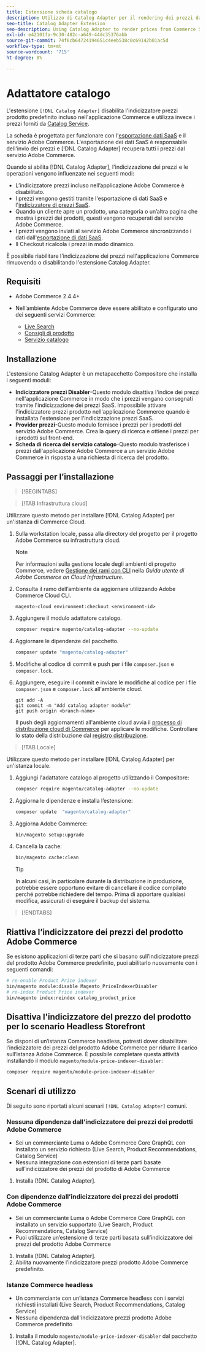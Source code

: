 ```yaml
---
title: Estensione scheda catalogo
description: Utilizzo di Catalog Adapter per il rendering dei prezzi da Commerce Services
seo-title: Catalog Adapter Extension
seo-description: Using Catalog Adapter to render prices from Commerce Services
exl-id: e42101fa-9c30-482c-a649-44dc35376abb
source-git-commit: 74f6cb64724194651c4eeb538c0c69142b01ac5d
workflow-type: tm+mt
source-wordcount: '715'
ht-degree: 0%

---
```


# Adattatore catalogo

L&#39;estensione `[!DNL Catalog Adapter]` disabilita l&#39;indicizzatore prezzi prodotto predefinito incluso nell&#39;applicazione Commerce e utilizza invece i prezzi forniti da [Catalog Service](../catalog-service/overview.md).

La scheda è progettata per funzionare con l&#39;[esportazione dati SaaS](../data-export/overview.md) e il servizio Adobe Commerce. L&#39;esportazione dei dati SaaS è responsabile dell&#39;invio dei prezzi e [!DNL Catalog Adapter] recupera tutti i prezzi dal servizio Adobe Commerce.

Quando si abilita [!DNL Catalog Adapter], l&#39;indicizzazione dei prezzi e le operazioni vengono influenzate nei seguenti modi:

- L’indicizzatore prezzi incluso nell’applicazione Adobe Commerce è disabilitato.
- I prezzi vengono gestiti tramite l&#39;esportazione di dati SaaS e l&#39;[indicizzatore di prezzi SaaS](price-indexing.md).
- Quando un cliente apre un prodotto, una categoria o un’altra pagina che mostra i prezzi dei prodotti, questi vengono recuperati dal servizio Adobe Commerce.
- I prezzi vengono inviati al servizio Adobe Commerce sincronizzando i dati dall&#39;[esportazione di dati SaaS](../data-export/overview.md).
- Il Checkout ricalcola i prezzi in modo dinamico.

È possibile riabilitare l&#39;indicizzazione dei prezzi nell&#39;applicazione Commerce rimuovendo o disabilitando l&#39;estensione Catalog Adapter.

## Requisiti

- Adobe Commerce 2.4.4+
- Nell’ambiente Adobe Commerce deve essere abilitato e configurato uno dei seguenti servizi Commerce:

   - [Live Search](../live-search/install.md)
   - [Consigli di prodotto](../product-recommendations/install-configure.md)
   - [Servizio catalogo](../catalog-service/installation.md)

## Installazione

L&#39;estensione Catalog Adapter è un metapacchetto Compositore che installa i seguenti moduli:

- **Indicizzatore prezzi Disabler**-Questo modulo disattiva l&#39;indice dei prezzi nell&#39;applicazione Commerce in modo che i prezzi vengano consegnati tramite l&#39;indicizzazione dei prezzi SaaS. Impossibile attivare l&#39;indicizzatore prezzi prodotto nell&#39;applicazione Commerce quando è installata l&#39;estensione per l&#39;indicizzazione prezzi SaaS.
- **Provider prezzi**-Questo modulo fornisce i prezzi per i prodotti del servizio Adobe Commerce. Crea la query di ricerca e ottiene i prezzi per i prodotti sul front-end.
- **Scheda di ricerca del servizio catalogo**-Questo modulo trasferisce i prezzi dall&#39;applicazione Adobe Commerce a un servizio Adobe Commerce in risposta a una richiesta di ricerca del prodotto.

## Passaggi per l’installazione

>[!BEGINTABS]

>[!TAB Infrastruttura cloud]

Utilizzare questo metodo per installare [!DNL Catalog Adapter] per un&#39;istanza di Commerce Cloud.

1. Sulla workstation locale, passa alla directory del progetto per il progetto Adobe Commerce su infrastruttura cloud.

   >[!NOTE]
   >
   >Per informazioni sulla gestione locale degli ambienti di progetto Commerce, vedere [Gestione dei rami con CLI](https://experienceleague.adobe.com/en/docs/commerce-cloud-service/user-guide/develop/cli-branches) nella _Guida utente di Adobe Commerce on Cloud Infrastructure_.

1. Consulta il ramo dell’ambiente da aggiornare utilizzando Adobe Commerce Cloud CLI.

   ```shell
   magento-cloud environment:checkout <environment-id>
   ```

1. Aggiungere il modulo adattatore catalogo.

   ```bash
   composer require magento/catalog-adapter --no-update
   ```

1. Aggiornare le dipendenze del pacchetto.

   ```bash
   composer update "magento/catalog-adapter"
   ```

1. Modifiche al codice di commit e push per i file `composer.json` e `composer.lock`.

1. Aggiungere, eseguire il commit e inviare le modifiche al codice per i file `composer.json` e `composer.lock` all&#39;ambiente cloud.

   ```shell
   git add -A
   git commit -m "Add catalog adapter module"
   git push origin <branch-name>
   ```

   Il push degli aggiornamenti all&#39;ambiente cloud avvia il [processo di distribuzione cloud di Commerce](https://experienceleague.adobe.com/en/docs/commerce-cloud-service/user-guide/develop/deploy/process) per applicare le modifiche. Controllare lo stato della distribuzione dal [registro distribuzione](https://experienceleague.adobe.com/en/docs/commerce-cloud-service/user-guide/develop/test/log-locations#deploy-log).

>[!TAB Locale]

Utilizzare questo metodo per installare [!DNL Catalog Adapter] per un&#39;istanza locale.

1. Aggiungi l&#39;adattatore catalogo al progetto utilizzando il Compositore:

   ```bash
   composer require magento/catalog-adapter --no-update
   ```

1. Aggiorna le dipendenze e installa l’estensione:

   ```bash
   composer update  "magento/catalog-adapter"
   ```

1. Aggiorna Adobe Commerce:

   ```bash
   bin/magento setup:upgrade
   ```

1. Cancella la cache:

   ```bash
   bin/magento cache:clean
   ```

   >[!TIP]
   >
   >In alcuni casi, in particolare durante la distribuzione in produzione, potrebbe essere opportuno evitare di cancellare il codice compilato perché potrebbe richiedere del tempo. Prima di apportare qualsiasi modifica, assicurati di eseguire il backup del sistema.

>[!ENDTABS]


## Riattiva l’indicizzatore dei prezzi del prodotto Adobe Commerce

Se esistono applicazioni di terze parti che si basano sull’indicizzatore prezzi del prodotto Adobe Commerce predefinito, puoi abilitarlo nuovamente con i seguenti comandi:

```bash
# re-enable Product Price indexer
bin/magento module:disable Magento_PriceIndexerDisabler
# re-index Product Price indexer
bin/magento index:reindex catalog_product_price
```

## Disattiva l&#39;indicizzatore del prezzo del prodotto per lo scenario Headless Storefront

Se disponi di un’istanza Commerce headless, potresti dover disabilitare l’indicizzatore dei prezzi del prodotto Adobe Commerce per ridurre il carico sull’istanza Adobe Commerce. È possibile completare questa attività installando il modulo `magento/module-price-indexer-disabler`:

```bash
composer require magento/module-price-indexer-disabler
```

## Scenari di utilizzo

Di seguito sono riportati alcuni scenari `[!DNL Catalog Adapter]` comuni.

### Nessuna dipendenza dall’indicizzatore dei prezzi dei prodotti Adobe Commerce

- Sei un commerciante Luma o Adobe Commerce Core GraphQL con installato un servizio richiesto (Live Search, Product Recommendations, Catalog Service)
- Nessuna integrazione con estensioni di terze parti basate sull’indicizzatore dei prezzi del prodotto di Adobe Commerce

1. Installa [!DNL Catalog Adapter].

### Con dipendenze dall’indicizzatore dei prezzi dei prodotti Adobe Commerce

- Sei un commerciante Luma o Adobe Commerce Core GraphQL con installato un servizio supportato (Live Search, Product Recommendations, Catalog Service)
- Puoi utilizzare un’estensione di terze parti basata sull’indicizzatore dei prezzi del prodotto Adobe Commerce

1. Installa [!DNL Catalog Adapter].
1. Abilita nuovamente l’indicizzatore prezzi prodotto Adobe Commerce predefinito.

### Istanze Commerce headless

- Un commerciante con un’istanza Commerce headless con i servizi richiesti installati (Live Search, Product Recommendations, Catalog Service)
- Nessuna dipendenza dall&#39;indicizzatore prezzi prodotto Adobe Commerce predefinito

1. Installa il modulo `magento/module-price-indexer-disabler` dal pacchetto [!DNL Catalog Adapter].
